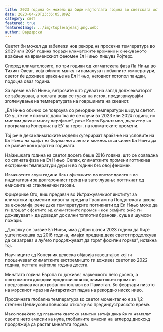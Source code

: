 ```yaml
---
title: 2023 година би можела да биде најтоплата година во светската историја
date: 2023-04-20T23:36:05.899Z
category: свет
featured: true
featuredImage: ../img/toplesajeasj.png.webp
author: Вардарски
---
```


Светот би можел да забележи нов рекорд на просечна температура во 2023 или 2024 година поради климатските промени и очекуваното враќање на временскиот феномен Ел Нињо, пишува Ројтерс.

Според климатолозите, по три години од климатската фаза Ла Ниња во Тихиот Океан, која обично малку ги намалува глобалните температури, светот ќе доживее враќање на Ел Нињо, неговиот потопол пандан, подоцна оваа година.

За време на Ел Нињо, ветровите што дуваат на запад долж екваторот се забавуваат, а топлата вода се турка на исток, предизвикувајќи зголемување на температурата на површината на океанот.

„Ел Нињо обично се поврзува со рекордни температури ширум светот. Сè уште не е познато дали тоа ќе се случи во 2023 или 2024 година, но мислам дека е многу веројатно“, рече Карло Буонтемпо, директор на програмата Коперник на ЕУ на терен. на климатските промени.

Тој рече дека климатските модели сугерираат враќање на условите на Ел Нињо на крајот на бореалното лето и можноста за силен Ел Нињо да се развие кон крајот на годината.

Најжешката година на светот досега беше 2016 година, што се совпадна со силната фаза на Ел Нињо. Сепак, климатските промени поттикнаа екстремни температури дури и во години без овој феномен.

Изминатите осум години беа најжешките во светот досега и се индикативни за долгорочниот тренд на затоплување поттикнат од емисиите на стакленички гасови.

Фридерике Ото, виш предавач во Истражувачкиот институт за климатски промени и животна средина Грантам на Лондонската школа за економија, рече дека температурите поттикнати од Ел Нињо може да ги влошат ефектите од климатските промени кои земјите веќе ги доживуваат и да доведат до силни топлотни бранови, суша и шумски пожари.

„Доколку се развие Ел Нињо, има добри шанси 2023 година да биде уште пожешка од 2016 година, имајќи предвид дека светот продолжува да се загрева и луѓето продолжуваат да горат фосилни горива“, истакна тој.

Научниците од Коперник денеска објавија извештај во кој ги проценуваат климатските екстреми што ги доживеа светот во 2022 година, петтата најтопла година досега.

Минатата година Европа го доживеа најжешкото лето досега, а екстремните дождови предизвикани од климатските промени предизвикаа катастрофални поплави во Пакистан. Во февруари нивото на морскиот мраз на Антарктикот падна на рекордно ниско ниво.

Просечната глобална температура во светот моментално е за 1,2 степени Целзиусови повисока отколку во прединдустриското време.

Иако повеќето од главните светски емисии ветија дека ќе ги намалат своите нето емисии на нула, глобалните емисии на јаглерод диоксид продолжија да растат минатата година.
